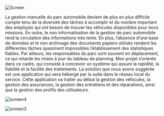 ![Screen](https://user-images.githubusercontent.com/63174602/86038416-cbe5ee80-ba38-11ea-9118-f51135d00396.png)


La gestion manuelle du parc automobile devient de plus en plus difficile compte tenu de la diversité des tâches à accomplir et du nombre important des employés qui ont besoin de trouver les véhicules disponibles pour leurs missions.
En outre, le non informatisation de la gestion de parc automobile rend la circulation des informations très lente. En plus, l’absence d’une base de données et le non archivage des documents papiers utilisés rendent les différentes tâches quasiment impossibles l’établissement des statistiques fiables.
Par ailleurs, les responsables du parc sont souvent en déplacement, ce qui retarde les mises à jour  du tableau de planning. Mon projet  s’oriente dans ce cadre, qui consiste à concevoir un système qui assure la rapidité, la fiabilité et la facilité des traitements. La solution que nous avons suggérée est une application qui sera hébergé par la suite dans le réseau local du service.
Cette application va traiter au début la gestion des véhicules, la gestion des assurances, la gestion des entretiens et des réparations, ainsi que la gestion des profils des utilisateurs.

![screen4](https://user-images.githubusercontent.com/63174602/86038448-d7d1b080-ba38-11ea-9685-b95b9f361f0a.png)




![screen3](https://user-images.githubusercontent.com/63174602/86038441-d56f5680-ba38-11ea-961b-c58f1ea9f2f6.png)





